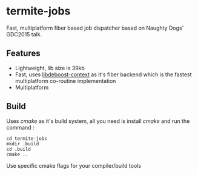 # termite-jobs
Fast, multiplatform fiber based job dispatcher based on Naughty Dogs' GDC2015 talk.

## Features
- Lightweight, lib size is 39kb
- Fast, uses [libdeboost-context](https://github.com/septag/deboost.context) as it's fiber backend which is the fastest multiplatform co-routine implementation
- Multiplatform

## Build
Uses _cmake_ as it's build system, all you need is install _cmake_ and run the command :
```
cd termite-jobs
mkdir .build
cd .build
cmake ..
```

Use specific cmake flags for your compiler/build tools
